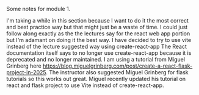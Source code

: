 Some notes for module 1.

I'm taking a while in this section because I want to do it the most correct and best practice way but that might just be a waste of time.
I could just follow along exactly as the the lectures say for the react web app portion but I'm adamant on doing it the best way.
I have decided to try to use vite instead of the lecture suggested way using create-react-app
The React documentation itself says to no longer use create-react-app because it is deprecated and no longer maintained.
I am using a tutorial from Miguel Grinberg here https://blog.miguelgrinberg.com/post/create-a-react-flask-project-in-2025.
The instructor also suggested Miguel Grinberg for flask tutorials so this works out great.
Miguel recently updated his tutorial on react and flask project to use Vite instead of create-react-app.
